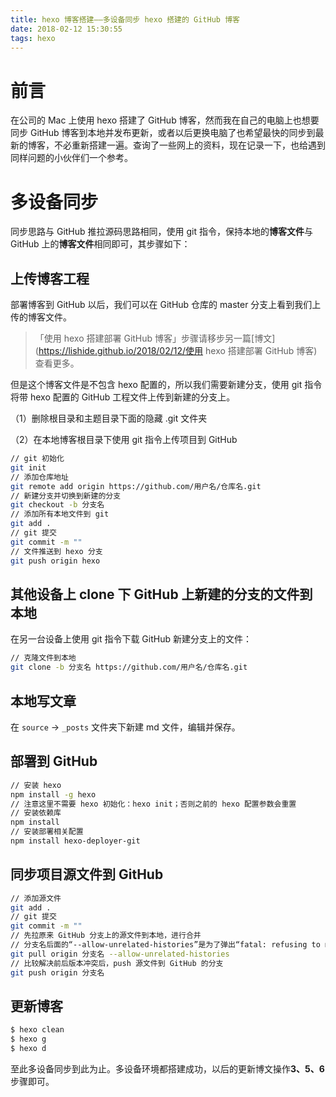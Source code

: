 ```yaml
---
title: hexo 博客搭建——多设备同步 hexo 搭建的 GitHub 博客
date: 2018-02-12 15:30:55
tags: hexo
---
```


# 前言

在公司的 Mac 上使用 hexo 搭建了 GitHub 博客，然而我在自己的电脑上也想要同步 GitHub 博客到本地并发布更新，或者以后更换电脑了也希望最快的同步到最新的博客，不必重新搭建一遍。查询了一些网上的资料，现在记录一下，也给遇到同样问题的小伙伴们一个参考。
<!--more-->

# 多设备同步

同步思路与 GitHub 推拉源码思路相同，使用 git 指令，保持本地的**博客文件**与 GitHub 上的**博客文件**相同即可，其步骤如下：

## 上传博客工程

部署博客到 GitHub 以后，我们可以在 GitHub 仓库的 master 分支上看到我们上传的博客文件。

> 「使用 hexo 搭建部署 GitHub 博客」步骤请移步另一篇[博文](https://lishide.github.io/2018/02/12/使用 hexo 搭建部署 GitHub 博客)查看更多。

但是这个博客文件是不包含 hexo 配置的，所以我们需要新建分支，使用 git 指令将带 hexo 配置的 GitHub 工程文件上传到新建的分支上。

（1）删除根目录和主题目录下面的隐藏 .git 文件夹

（2）在本地博客根目录下使用 git 指令上传项目到 GitHub
```bash
// git 初始化
git init
// 添加仓库地址
git remote add origin https://github.com/用户名/仓库名.git
// 新建分支并切换到新建的分支
git checkout -b 分支名
// 添加所有本地文件到 git
git add .
// git 提交
git commit -m ""
// 文件推送到 hexo 分支
git push origin hexo
```

## 其他设备上 clone 下 GitHub 上新建的分支的文件到本地

在另一台设备上使用 git 指令下载 GitHub 新建分支上的文件：

```bash
// 克隆文件到本地
git clone -b 分支名 https://github.com/用户名/仓库名.git
```

## 本地写文章
在 `source` -> `_posts` 文件夹下新建 md 文件，编辑并保存。

## 部署到 GitHub

```bash
// 安装 hexo
npm install -g hexo
// 注意这里不需要 hexo 初始化：hexo init；否则之前的 hexo 配置参数会重置
// 安装依赖库
npm install
// 安装部署相关配置
npm install hexo-deployer-git
```

## 同步项目源文件到 GitHub
```bash
// 添加源文件
git add .
// git 提交
git commit -m ""
// 先拉原来 GitHub 分支上的源文件到本地，进行合并
// 分支名后面的“--allow-unrelated-histories”是为了弹出“fatal: refusing to merge unrelated histories.”的错误
git pull origin 分支名 --allow-unrelated-histories
// 比较解决前后版本冲突后，push 源文件到 GitHub 的分支
git push origin 分支名
```

## 更新博客
```bash
$ hexo clean
$ hexo g
$ hexo d
```
至此多设备同步到此为止。多设备环境都搭建成功，以后的更新博文操作**3、5、6**步骤即可。





